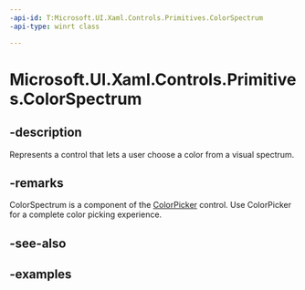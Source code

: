 ```yaml
---
-api-id: T:Microsoft.UI.Xaml.Controls.Primitives.ColorSpectrum
-api-type: winrt class

---
```

<!-- Class syntax.
public class ColorSpectrum : Control, Control
-->

# Microsoft.UI.Xaml.Controls.Primitives.ColorSpectrum


## -description

Represents a control that lets a user choose a color from a visual spectrum.


## -remarks

ColorSpectrum is a component of the [ColorPicker](../windows.ui.xaml.controls/colorpicker.md) control. Use ColorPicker for a complete color picking experience.


## -see-also


## -examples


